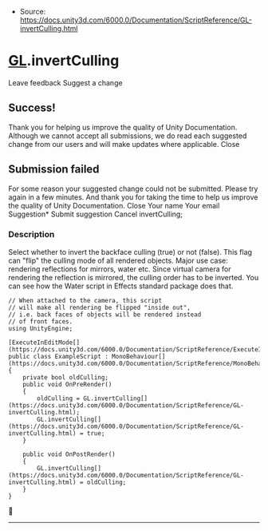 * Source: https://docs.unity3d.com/6000.0/Documentation/ScriptReference/GL-invertCulling.html

#  [GL](https://docs.unity3d.com/6000.0/Documentation/ScriptReference/GL.html).invertCulling
Leave feedback
Suggest a change
## Success!
Thank you for helping us improve the quality of Unity Documentation. Although we cannot accept all submissions, we do read each suggested change from our users and will make updates where applicable.
Close
## Submission failed
For some reason your suggested change could not be submitted. Please <a>try again</a> in a few minutes. And thank you for taking the time to help us improve the quality of Unity Documentation.
Close
Your name Your email Suggestion* Submit suggestion
Cancel
invertCulling; 
### Description
Select whether to invert the backface culling (true) or not (false).
This flag can "flip" the culling mode of all rendered objects. Major use case: rendering reflections for mirrors, water etc. Since virtual camera for rendering the reflection is mirrored, the culling order has to be inverted. You can see how the Water script in Effects standard package does that.
```
// When attached to the camera, this script
// will make all rendering be flipped "inside out",
// i.e. back faces of objects will be rendered instead
// of front faces.
using UnityEngine;  
  
[ExecuteInEditMode[](https://docs.unity3d.com/6000.0/Documentation/ScriptReference/ExecuteInEditMode.html)]
public class ExampleScript : MonoBehaviour[](https://docs.unity3d.com/6000.0/Documentation/ScriptReference/MonoBehaviour.html)
{
    private bool oldCulling;
    public void OnPreRender()
    {
        oldCulling = GL.invertCulling[](https://docs.unity3d.com/6000.0/Documentation/ScriptReference/GL-invertCulling.html);
        GL.invertCulling[](https://docs.unity3d.com/6000.0/Documentation/ScriptReference/GL-invertCulling.html) = true;
    }  
  
    public void OnPostRender()
    {
        GL.invertCulling[](https://docs.unity3d.com/6000.0/Documentation/ScriptReference/GL-invertCulling.html) = oldCulling;
    }
}

```

* * *
